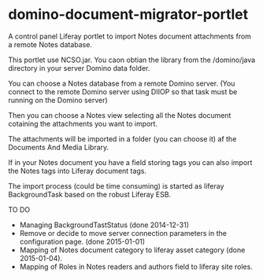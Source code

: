 domino-document-migrator-portlet
================================

A control panel Liferay portlet to import Notes document attachments from a remote Notes database.

This portlet use NCSO.jar. You caon obtian the library from the /domino/java directory in your server Domino data folder.

You can choose a Notes database from a remote Domino server. 
(You connect to the remote Domino server using DIIOP so that task must be running on the Domino server)

Then you can choose a Notes view selecting all the Notes document cotaining the attachments you want to import.

The attachments will be imported in a folder (you can choose it) af the Documents And Media Library.

If in your Notes document you have a field storing tags you can also import the Notes tags into Liferay document tags.

The import process (could be time consuming) is started as liferay BackgroundTask based on the robust Liferay ESB.

TO DO
- Managing BackgroundTastStatus (done 2014-12-31)
- Remove or decide to move server connection parameters in the configuration page. (done 2015-01-01)
- Mapping of Notes document category to liferay asset category (done 2015-01-04).
- Mapping of Roles in Notes readers and authors field to liferay site roles.
